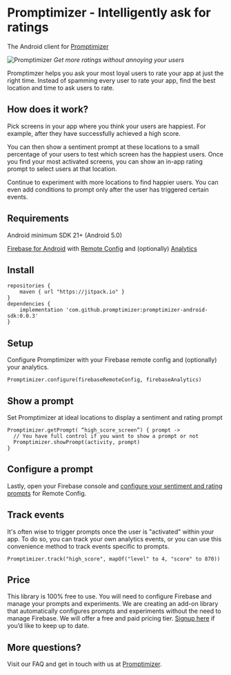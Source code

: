 # Promptimizer - Intelligently ask for ratings
The Android client for [Promptimizer](https://get.asogiraffe.com/promptimizer)

![Promptimizer](https://user-images.githubusercontent.com/140911/116790809-2db52180-aa6b-11eb-9a15-19c45f350e9b.png)
_Get more ratings without annoying your users_

Promptimzer helps you ask your most loyal users to rate your app at just the right time.
Instead of spamming every user to rate your app, find the best location and time to ask users to rate.

## How does it work?
Pick screens in your app where you think your users are happiest.
For example, after they have successfully achieved a high score.

You can then show a sentiment prompt at these locations to a small percentage of your users to test which screen has the happiest users.
Once you find your most activated screens, you can show an in-app rating prompt to select users at that location.

Continue to experiment with more locations to find happier users.
You can even add conditions to prompt only after the user has triggered certain events.

## Requirements
Android minimum SDK 21+ (Android 5.0)

[Firebase for Android](https://firebase.google.com/docs/android/setup) with [Remote Config](https://firebase.google.com/docs/remote-config) and (optionally) [Analytics](https://firebase.google.com/docs/analytics)

## Install
```
repositories {
    maven { url "https://jitpack.io" }
}
dependencies {
    implementation 'com.github.promptimizer:promptimizer-android-sdk:0.0.3'
}
```

## Setup
Configure Promptimizer with your Firebase remote config and (optionally) your analytics.
```
Promptimizer.configure(firebaseRemoteConfig, firebaseAnalytics)
```

## Show a prompt
Set Promptimizer at ideal locations to display a sentiment and rating prompt
```
Promptimizer.getPrompt( “high_score_screen”) { prompt ->
  // You have full control if you want to show a prompt or not
  Promptimizer.showPrompt(activity, prompt)
}
```

## Configure a prompt
Lastly, open your Firebase console and [configure your sentiment and rating prompts](https://github.com/promptimizer/promptimizer-android-sdk/wiki/Firebase-Configuration) for Remote Config.

## Track events
It's often wise to trigger prompts once the user is "activated" within your app.
To do so, you can track your own analytics events, or you can use this convenience method to track events specific to prompts.
```
Promptimizer.track("high_score", mapOf("level" to 4, "score" to 870))
```

## Price
This library is 100% free to use. You will need to configure Firebase and manage your prompts and experiments. We are creating an add-on library that automatically configures prompts and experiments without the need to manage Firebase. We will offer a free and paid pricing tier. [Signup here](https://fedebehrens.typeform.com/to/j5SNfvc6) if you’d like to keep up to date.

## More questions?
Visit our FAQ and get in touch with us at [Promptimizer](https://get.asogiraffe.com/promptimizer).
